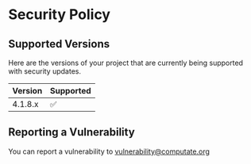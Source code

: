 # Security Policy

## Supported Versions

Here are the versions of your project that are
currently being supported with security updates.

| Version   | Supported          |
| --------- | ------------------ |
| 4.1.8.x   | :white_check_mark: |

## Reporting a Vulnerability

You can report a vulnerability to vulnerability@computate.org
